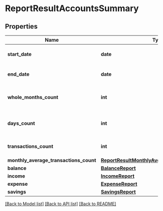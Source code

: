 # ReportResultAccountsSummary

## Properties
Name | Type | Description | Notes
------------ | ------------- | ------------- | -------------
**start_date** | **date** | the date of the first transaction | 
**end_date** | **date** | the date of the last transaction | 
**whole_months_count** | **int** | number of full months covered by the report | 
**days_count** | **int** | number of days covered by the report | 
**transactions_count** | **int** | total number of transactions | 
**monthly_average_transactions_count** | [**ReportResultMonthlyAverageTransactionsCount**](ReportResultMonthlyAverageTransactionsCount.md) |  | 
**balance** | [**BalanceReport**](BalanceReport.md) |  | 
**income** | [**IncomeReport**](IncomeReport.md) |  | 
**expense** | [**ExpenseReport**](ExpenseReport.md) |  | 
**savings** | [**SavingsReport**](SavingsReport.md) |  | 

[[Back to Model list]](../README.md#documentation-for-models) [[Back to API list]](../README.md#documentation-for-api-endpoints) [[Back to README]](../README.md)

